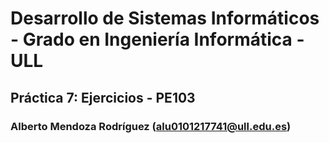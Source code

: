 # Desarrollo de Sistemas Informáticos - Grado en Ingeniería Informática - ULL

## Práctica 7: Ejercicios - PE103

### Alberto Mendoza Rodríguez (alu0101217741@ull.edu.es)
